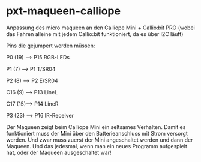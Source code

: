 # pxt-maqueen-calliope
Anpassung des micro maqueen an den Calliope Mini + Callio:bit PRO (wobei das Fahren alleine mit jedem Callio:bit funktioniert, da es über I2C läuft)

Pins die gejumpert werden müssen:

P0 (19) --> P15 RGB-LEDs

P1 (7)  --> P1 T/SR04

P2 (8)  --> P2 E/SR04

C16 (9) --> P13 LineL

C17 (15)--> P14 LineR

P3 (23) --> P16 IR-Receiver


Der Maqueen zeigt beim Calliope Mini ein seltsames Verhalten. Damit es funktioniert muss der Mini über den Batterieanschluss mit Strom versorgt werden. Und zwar muss zuerst der Mini angeschaltet werden und dann der Maqueen. Und das jedesmal, wenn man ein neues Programm aufgespielt hat, oder der Maqueen ausgeschaltet war!
